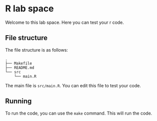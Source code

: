 # R lab space
Welcome to this lab space. Here you can test your r code.

## File structure
The file structure is as follows:
```
.
├── Makefile
├── README.md
└── src
    └── main.R
```

The main file is `src/main.R`. You can edit this file to test your code.

## Running
To run the code, you can use the `make` command. This will run the code.
